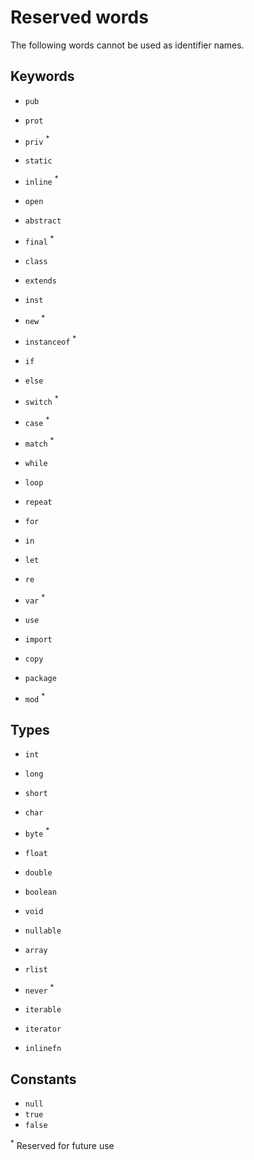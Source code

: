# Reserved words

The following words cannot be used as identifier names.

## Keywords

- `pub`
- `prot`
- `priv` <sup>\*</sup>
- `static`
- `inline` <sup>\*</sup>
- `open`
- `abstract`
- `final` <sup>\*</sup>

- `class`
- `extends`

- `inst`
- `new` <sup>\*</sup>

- `instanceof` <sup>\*</sup>

- `if`
- `else`
- `switch` <sup>\*</sup>
- `case` <sup>\*</sup>
- `match` <sup>\*</sup>

- `while`
- `loop`
- `repeat`
- `for`
- `in`

- `let`
- `re`
- `var` <sup>\*</sup>

- `use`
- `import`
- `copy`

- `package`
- `mod` <sup>\*</sup>

## Types

- `int`
- `long`
- `short`
- `char`
- `byte` <sup>\*</sup>
- `float`
- `double`
- `boolean`

- `void`

- `nullable`
- `array`
- `rlist`

- `never` <sup>\*</sup>

- `iterable`
- `iterator`
- `inlinefn`

## Constants

- `null`
- `true`
- `false`

<sup>\*</sup> Reserved for future use
